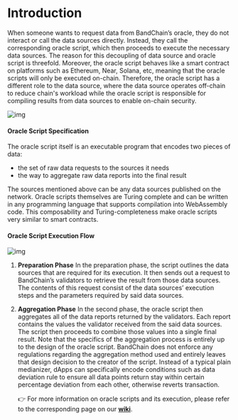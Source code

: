 <!--
order: 1
-->

# Introduction

When someone wants to request data from BandChain’s oracle, they do not interact or call the data sources directly. Instead, they call the corresponding oracle script, which then proceeds to execute the necessary data sources. The reason for this decoupling of data source and oracle script is threefold. Moreover, the oracle script behaves like a smart contract on platforms such as Ethereum, Near, Solana, etc, meaning that the oracle scripts will only be executed on-chain. Therefore, the oracle script has a different role to the data source, where the data source operates off-chain to reduce chain's workload while the oracle script is responsible for compiling results from data sources to enable on-chain security.

![img](https://miro.medium.com/max/1400/1*UJSjoqOm60FBgin4JcXClw.png)

#### Oracle Script Specification

The oracle script itself is an executable program that encodes two pieces of data:

- the set of raw data requests to the sources it needs
- the way to aggregate raw data reports into the final result

The sources mentioned above can be any data sources published on the network. Oracle scripts themselves are Turing complete and can be written in any programming language that supports compilation into WebAssembly code. This composability and Turing-completeness make oracle scripts very similar to smart contracts.

#### Oracle Script Execution Flow

![img](https://miro.medium.com/max/4800/1*GR7a6v9mXyDp_on4LFSdNg.png)

1. **Preparation Phase**
   In the preparation phase, the script outlines the data sources that are required for its execution. It then sends out a request to BandChain’s validators to retrieve the result from those data sources. The contents of this request consist of the data sources’ execution steps and the parameters required by said data sources.
2. **Aggregation Phase**
   In the second phase, the oracle script then aggregates all of the data reports returned by the validators. Each report contains the values the validator received from the said data sources. The script then proceeds to combine those values into a single final result.
   Note that the specifics of the aggregation process is entirely up to the design of the oracle script. BandChain does not enforce any regulations regarding the aggregation method used and entirely leaves that design decision to the creator of the script. Instead of a typical plain medianizer, dApps can specifically encode conditions such as data deviation rule to ensure all data points return stay within certain percentage deviation from each other, otherwise reverts transaction.

   👉 For more information on oracle scripts and its execution, please refer to the corresponding page on our [**wiki**](https://github.com/bandprotocol/bandchain/wiki/System-Overview#oracle-data-request).

